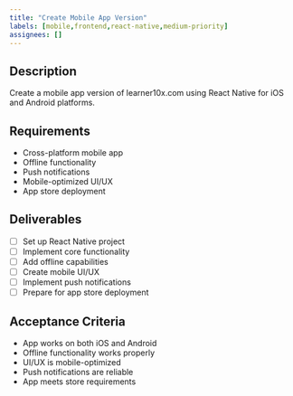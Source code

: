 ```yaml
---
title: "Create Mobile App Version"
labels: [mobile,frontend,react-native,medium-priority]
assignees: []
---
```



## Description
Create a mobile app version of learner10x.com using React Native for iOS and Android platforms.

## Requirements
- Cross-platform mobile app
- Offline functionality
- Push notifications
- Mobile-optimized UI/UX
- App store deployment

## Deliverables
- [ ] Set up React Native project
- [ ] Implement core functionality
- [ ] Add offline capabilities
- [ ] Create mobile UI/UX
- [ ] Implement push notifications
- [ ] Prepare for app store deployment

## Acceptance Criteria
- App works on both iOS and Android
- Offline functionality works properly
- UI/UX is mobile-optimized
- Push notifications are reliable
- App meets store requirements

